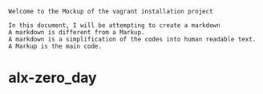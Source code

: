 `Welcome to the Mockup of the vagrant installation project`

~~~~
In this document, I will be attempting to create a markdown
A markdown is different from a Markup.
A markdown is a simplification of the codes into human readable text.
A Markup is the main code.
~~~~



# alx-zero_day
